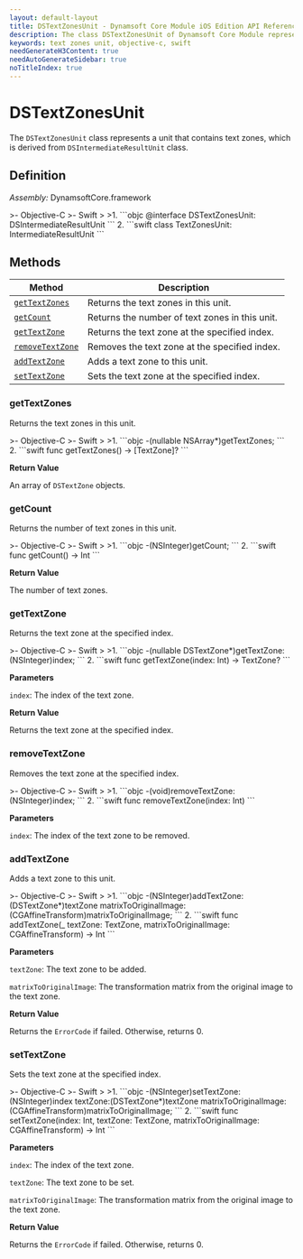 ```yaml
---
layout: default-layout
title: DSTextZonesUnit - Dynamsoft Core Module iOS Edition API Reference
description: The class DSTextZonesUnit of Dynamsoft Core Module represents a unit that contains text zones, which is derived from DSIntermediateResultUnit class.
keywords: text zones unit, objective-c, swift
needGenerateH3Content: true
needAutoGenerateSidebar: true
noTitleIndex: true
---
```


# DSTextZonesUnit

The `DSTextZonesUnit` class represents a unit that contains text zones, which is derived from `DSIntermediateResultUnit` class.

## Definition

*Assembly:* DynamsoftCore.framework

<div class="sample-code-prefix"></div>
>- Objective-C
>- Swift
>
>1. 
```objc
@interface DSTextZonesUnit: DSIntermediateResultUnit
```
2. 
```swift
class TextZonesUnit: IntermediateResultUnit
```

## Methods

| Method | Description |
|------- |-------------|
| [`getTextZones`](#gettextzones) | Returns the text zones in this unit. |
| [`getCount`](#getcount) | Returns the number of text zones in this unit. |
| [`getTextZone`](#gettextzone) | Returns the text zone at the specified index. |
| [`removeTextZone`](#removetextzone) | Removes the text zone at the specified index. |
| [`addTextZone`](#addtextzone) | Adds a text zone to this unit. |
| [`setTextZone`](#settextzone) | Sets the text zone at the specified index. |

### getTextZones

Returns the text zones in this unit.

<div class="sample-code-prefix"></div>
>- Objective-C
>- Swift
>
>1. 
```objc
-(nullable NSArray<DSTextZone*>*)getTextZones;
```
2. 
```swift
func getTextZones() -> [TextZone]?
```

**Return Value**

An array of `DSTextZone` objects.

### getCount

Returns the number of text zones in this unit.

<div class="sample-code-prefix"></div>
>- Objective-C
>- Swift
>
>1. 
```objc
-(NSInteger)getCount;
```
2. 
```swift
func getCount() -> Int
```

**Return Value**

The number of text zones.

### getTextZone

Returns the text zone at the specified index.

<div class="sample-code-prefix"></div>
>- Objective-C
>- Swift
>
>1. 
```objc
-(nullable DSTextZone*)getTextZone:(NSInteger)index;
```
2. 
```swift
func getTextZone(index: Int) -> TextZone?
```

**Parameters**

`index`: The index of the text zone.

**Return Value**

Returns the text zone at the specified index.

### removeTextZone

Removes the text zone at the specified index.

<div class="sample-code-prefix"></div>
>- Objective-C
>- Swift
>
>1. 
```objc
-(void)removeTextZone:(NSInteger)index;
```
2. 
```swift
func removeTextZone(index: Int)
```

**Parameters**

`index`: The index of the text zone to be removed.

### addTextZone

Adds a text zone to this unit.

<div class="sample-code-prefix"></div>
>- Objective-C
>- Swift
>
>1. 
```objc
-(NSInteger)addTextZone:(DSTextZone*)textZone
    matrixToOriginalImage:(CGAffineTransform)matrixToOriginalImage;
```
2. 
```swift
func addTextZone(_ textZone: TextZone, matrixToOriginalImage: CGAffineTransform) -> Int
```

**Parameters**

`textZone`: The text zone to be added.

`matrixToOriginalImage`: The transformation matrix from the original image to the text zone.

**Return Value**

Returns the `ErrorCode` if failed. Otherwise, returns 0.

### setTextZone

Sets the text zone at the specified index.

<div class="sample-code-prefix"></div>
>- Objective-C
>- Swift
>
>1. 
```objc
-(NSInteger)setTextZone:(NSInteger)index
               textZone:(DSTextZone*)textZone
    matrixToOriginalImage:(CGAffineTransform)matrixToOriginalImage;
```
2. 
```swift
func setTextZone(index: Int, textZone: TextZone, matrixToOriginalImage: CGAffineTransform) -> Int
```

**Parameters**

`index`: The index of the text zone.

`textZone`: The text zone to be set.

`matrixToOriginalImage`: The transformation matrix from the original image to the text zone.

**Return Value**

Returns the `ErrorCode` if failed. Otherwise, returns 0.
